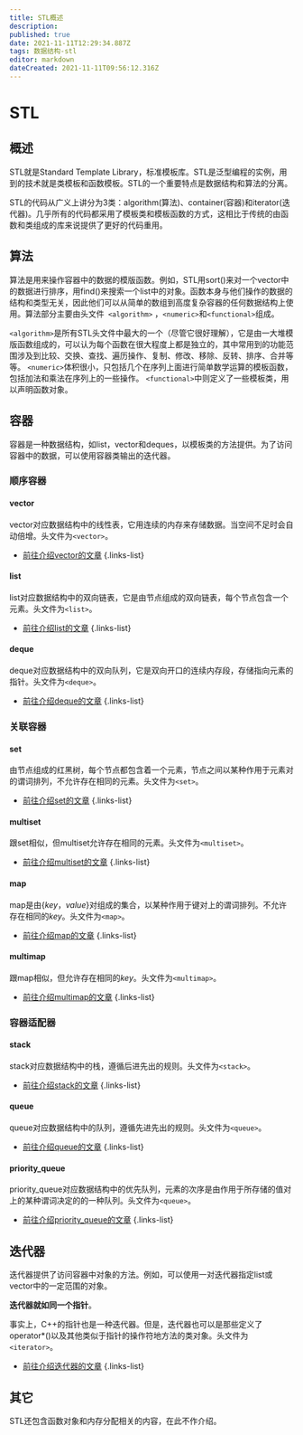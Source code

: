 ```yaml
---
title: STL概述
description: 
published: true
date: 2021-11-11T12:29:34.887Z
tags: 数据结构-stl
editor: markdown
dateCreated: 2021-11-11T09:56:12.316Z
---
```


# STL

## 概述

STL就是Standard Template Library，标准模板库。STL是泛型编程的实例，用到的技术就是类模板和函数模板。STL的一个重要特点是数据结构和算法的分离。

STL的代码从广义上讲分为3类：algorithm(算法)、container(容器)和iterator(迭代器)。几乎所有的代码都采用了模板类和模板函数的方式，这相比于传统的由函数和类组成的库来说提供了更好的代码重用。

## 算法

算法是用来操作容器中的数据的模版函数。例如，STL用sort()来对一个vector中的数据进行排序，用find()来搜索一个list中的对象。函数本身与他们操作的数据的结构和类型无关，因此他们可以从简单的数组到高度复杂容器的任何数据结构上使用。算法部分主要由头文件` <algorithm>` ，`<numeric>`和`<functional>`组成。

`<algorithm>`是所有STL头文件中最大的一个（尽管它很好理解），它是由一大堆模版函数组成的，可以认为每个函数在很大程度上都是独立的，其中常用到的功能范围涉及到比较、交换、查找、遍历操作、复制、修改、移除、反转、排序、合并等等。
`<numeric>`体积很小，只包括几个在序列上面进行简单数学运算的模板函数，包括加法和乘法在序列上的一些操作。
`<functional>`中则定义了一些模板类，用以声明函数对象。

## 容器

容器是一种数据结构，如list，vector和deques，以模板类的方法提供。为了访问容器中的数据，可以使用容器类输出的迭代器。

### 顺序容器

#### vector

vector对应数据结构中的线性表，它用连续的内存来存储数据。当空间不足时会自动倍增。头文件为`<vector>`。

- [前往介绍vector的文章](/数据结构/基础/STL/vector)
{.links-list}

#### list

list对应数据结构中的双向链表，它是由节点组成的双向链表，每个节点包含一个元素。头文件为`<list>`。

- [前往介绍list的文章](/数据结构/基础/STL/list)
{.links-list}

#### deque

deque对应数据结构中的双向队列，它是双向开口的连续内存段，存储指向元素的指针。头文件为`<deque>`。

- [前往介绍deque的文章](/数据结构/基础/STL/deque)
{.links-list}

### 关联容器

#### set

由节点组成的红黑树，每个节点都包含着一个元素，节点之间以某种作用于元素对的谓词排列，不允许存在相同的元素。头文件为`<set>`。

- [前往介绍set的文章](/数据结构/基础/STL/set)
{.links-list}

#### multiset

跟set相似，但multiset允许存在相同的元素。头文件为`<multiset>`。

- [前往介绍multiset的文章](/数据结构/基础/STL/multiset)
{.links-list}

#### map

map是由$\{key，value\}$对组成的集合，以某种作用于键对上的谓词排列。不允许存在相同的$key$。头文件为`<map>`。

- [前往介绍map的文章](/数据结构/基础/STL/map)
{.links-list}

#### multimap	

跟map相似，但允许存在相同的$key$。头文件为`<multimap>`。

- [前往介绍multimap的文章](/数据结构/基础/STL/multimap)
{.links-list}

### 容器适配器

#### stack	

stack对应数据结构中的栈，遵循后进先出的规则。头文件为`<stack>`。

- [前往介绍stack的文章](/数据结构/基础/STL/stack)
{.links-list}

#### queue	

queue对应数据结构中的队列，遵循先进先出的规则。头文件为`<queue>`。

- [前往介绍queue的文章](/数据结构/基础/STL/queue)
{.links-list}

#### priority_queue

priority_queue对应数据结构中的优先队列，元素的次序是由作用于所存储的值对上的某种谓词决定的的一种队列。头文件为`<queue>`。

- [前往介绍priority_queue的文章](/数据结构/基础/STL/priority_queue)
{.links-list}


## 迭代器

迭代器提供了访问容器中对象的方法。例如，可以使用一对迭代器指定list或vector中的一定范围的对象。

**迭代器就如同一个指针**。

事实上，C++的指针也是一种迭代器。但是，迭代器也可以是那些定义了operator*()以及其他类似于指针的操作符地方法的类对象。头文件为`<iterator>`。

- [前往介绍迭代器的文章](/数据结构/基础/STL/迭代器)
{.links-list}

## 其它

STL还包含函数对象和内存分配相关的内容，在此不作介绍。